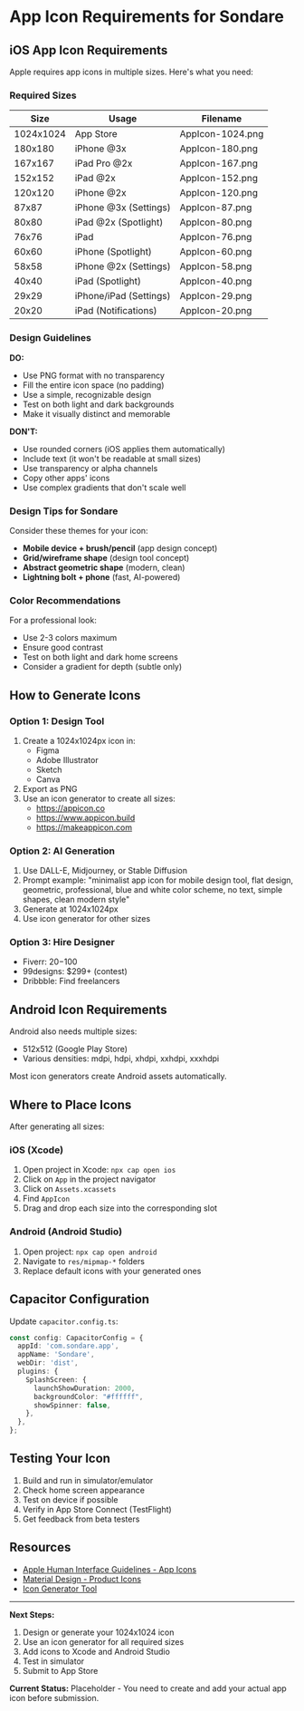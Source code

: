 # App Icon Requirements for Sondare

## iOS App Icon Requirements

Apple requires app icons in multiple sizes. Here's what you need:

### Required Sizes

| Size | Usage | Filename |
|------|-------|----------|
| 1024x1024 | App Store | AppIcon-1024.png |
| 180x180 | iPhone @3x | AppIcon-180.png |
| 167x167 | iPad Pro @2x | AppIcon-167.png |
| 152x152 | iPad @2x | AppIcon-152.png |
| 120x120 | iPhone @2x | AppIcon-120.png |
| 87x87 | iPhone @3x (Settings) | AppIcon-87.png |
| 80x80 | iPad @2x (Spotlight) | AppIcon-80.png |
| 76x76 | iPad | AppIcon-76.png |
| 60x60 | iPhone (Spotlight) | AppIcon-60.png |
| 58x58 | iPhone @2x (Settings) | AppIcon-58.png |
| 40x40 | iPad (Spotlight) | AppIcon-40.png |
| 29x29 | iPhone/iPad (Settings) | AppIcon-29.png |
| 20x20 | iPad (Notifications) | AppIcon-20.png |

### Design Guidelines

**DO:**
- Use PNG format with no transparency
- Fill the entire icon space (no padding)
- Use a simple, recognizable design
- Test on both light and dark backgrounds
- Make it visually distinct and memorable

**DON'T:**
- Use rounded corners (iOS applies them automatically)
- Include text (it won't be readable at small sizes)
- Use transparency or alpha channels
- Copy other apps' icons
- Use complex gradients that don't scale well

### Design Tips for Sondare

Consider these themes for your icon:
- **Mobile device + brush/pencil** (app design concept)
- **Grid/wireframe shape** (design tool concept)
- **Abstract geometric shape** (modern, clean)
- **Lightning bolt + phone** (fast, AI-powered)

### Color Recommendations

For a professional look:
- Use 2-3 colors maximum
- Ensure good contrast
- Test on both light and dark home screens
- Consider a gradient for depth (subtle only)

## How to Generate Icons

### Option 1: Design Tool
1. Create a 1024x1024px icon in:
   - Figma
   - Adobe Illustrator
   - Sketch
   - Canva
2. Export as PNG
3. Use an icon generator to create all sizes:
   - https://appicon.co
   - https://www.appicon.build
   - https://makeappicon.com

### Option 2: AI Generation
1. Use DALL-E, Midjourney, or Stable Diffusion
2. Prompt example: "minimalist app icon for mobile design tool, flat design, geometric, professional, blue and white color scheme, no text, simple shapes, clean modern style"
3. Generate at 1024x1024px
4. Use icon generator for other sizes

### Option 3: Hire Designer
- Fiverr: $20-$100
- 99designs: $299+ (contest)
- Dribbble: Find freelancers

## Android Icon Requirements

Android also needs multiple sizes:
- 512x512 (Google Play Store)
- Various densities: mdpi, hdpi, xhdpi, xxhdpi, xxxhdpi

Most icon generators create Android assets automatically.

## Where to Place Icons

After generating all sizes:

### iOS (Xcode)
1. Open project in Xcode: `npx cap open ios`
2. Click on `App` in the project navigator
3. Click on `Assets.xcassets`
4. Find `AppIcon`
5. Drag and drop each size into the corresponding slot

### Android (Android Studio)
1. Open project: `npx cap open android`
2. Navigate to `res/mipmap-*` folders
3. Replace default icons with your generated ones

## Capacitor Configuration

Update `capacitor.config.ts`:

```typescript
const config: CapacitorConfig = {
  appId: 'com.sondare.app',
  appName: 'Sondare',
  webDir: 'dist',
  plugins: {
    SplashScreen: {
      launchShowDuration: 2000,
      backgroundColor: "#ffffff",
      showSpinner: false,
    },
  },
};
```

## Testing Your Icon

1. Build and run in simulator/emulator
2. Check home screen appearance
3. Test on device if possible
4. Verify in App Store Connect (TestFlight)
5. Get feedback from beta testers

## Resources

- [Apple Human Interface Guidelines - App Icons](https://developer.apple.com/design/human-interface-guidelines/app-icons)
- [Material Design - Product Icons](https://material.io/design/iconography/product-icons.html)
- [Icon Generator Tool](https://appicon.co/)

---

**Next Steps:**
1. Design or generate your 1024x1024 icon
2. Use an icon generator for all required sizes
3. Add icons to Xcode and Android Studio
4. Test in simulator
5. Submit to App Store

**Current Status:** Placeholder - You need to create and add your actual app icon before submission.
